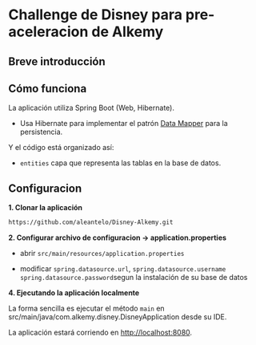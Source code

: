 # Challenge de Disney para pre-aceleracion de Alkemy 

## Breve introducción

## Cómo funciona
La aplicación utiliza Spring Boot (Web, Hibernate).
+ Usa Hibernate para implementar el patrón [Data Mapper](https://martinfowler.com/eaaCatalog/dataMapper.html) para la persistencia.

Y el código está organizado así:
+ ```entities``` capa que representa las tablas en la base de datos.
  
## Configuracion

**1. Clonar la aplicación**

```bash
https://github.com/aleantelo/Disney-Alkemy.git
```

**2. Configurar archivo de configuracion ->  application.properties**
+ abrir `src/main/resources/application.properties`

+ modificar 
`spring.datasource.url`, `spring.datasource.username` `spring.datasource.password`segun la instalación de su base de datos


**4. Ejecutando la aplicación localmente**

La forma sencilla es ejecutar el método `main` en src/main/java/com.alkemy.disney.DisneyApplication desde su IDE.

La aplicación estará corriendo en  <http://localhost:8080>.
